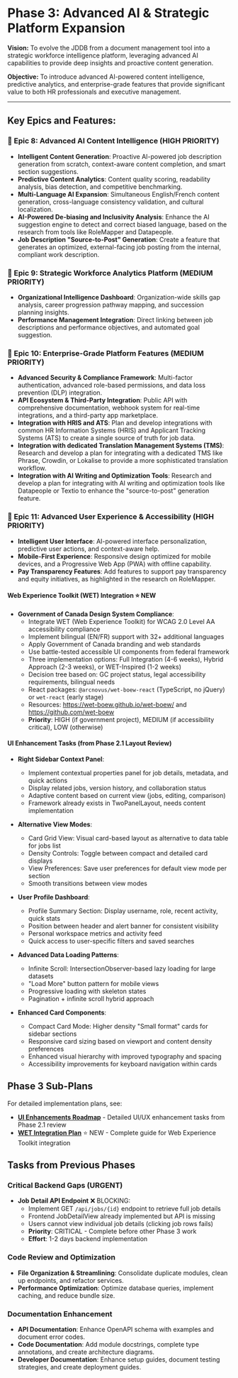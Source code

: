 # Phase 3: Advanced AI & Strategic Platform Expansion

**Vision:** To evolve the JDDB from a document management tool into a strategic workforce intelligence platform, leveraging advanced AI capabilities to provide deep insights and proactive content generation.

**Objective:** To introduce advanced AI-powered content intelligence, predictive analytics, and enterprise-grade features that provide significant value to both HR professionals and executive management.

--- 

## Key Epics and Features:

### **🎯 Epic 8: Advanced AI Content Intelligence (HIGH PRIORITY)**

*   **Intelligent Content Generation**: Proactive AI-powered job description generation from scratch, context-aware content completion, and smart section suggestions.
*   **Predictive Content Analytics**: Content quality scoring, readability analysis, bias detection, and competitive benchmarking.
*   **Multi-Language AI Expansion**: Simultaneous English/French content generation, cross-language consistency validation, and cultural localization.
*   **AI-Powered De-biasing and Inclusivity Analysis**: Enhance the AI suggestion engine to detect and correct biased language, based on the research from tools like RoleMapper and Datapeople.
*   **Job Description "Source-to-Post" Generation**: Create a feature that generates an optimized, external-facing job posting from the internal, compliant work description.

### **🎯 Epic 9: Strategic Workforce Analytics Platform (MEDIUM PRIORITY)**

*   **Organizational Intelligence Dashboard**: Organization-wide skills gap analysis, career progression pathway mapping, and succession planning insights.
*   **Performance Management Integration**: Direct linking between job descriptions and performance objectives, and automated goal suggestion.

### **🎯 Epic 10: Enterprise-Grade Platform Features (MEDIUM PRIORITY)**

*   **Advanced Security & Compliance Framework**: Multi-factor authentication, advanced role-based permissions, and data loss prevention (DLP) integration.
*   **API Ecosystem & Third-Party Integration**: Public API with comprehensive documentation, webhook system for real-time integrations, and a third-party app marketplace.
*   **Integration with HRIS and ATS**: Plan and develop integrations with common HR Information Systems (HRIS) and Applicant Tracking Systems (ATS) to create a single source of truth for job data.
*   **Integration with dedicated Translation Management Systems (TMS)**: Research and develop a plan for integrating with a dedicated TMS like Phrase, Crowdin, or Lokalise to provide a more sophisticated translation workflow.
*   **Integration with AI Writing and Optimization Tools**: Research and develop a plan for integrating with AI writing and optimization tools like Datapeople or Textio to enhance the "source-to-post" generation feature.

### **🎯 Epic 11: Advanced User Experience & Accessibility (HIGH PRIORITY)**

*   **Intelligent User Interface**: AI-powered interface personalization, predictive user actions, and context-aware help.
*   **Mobile-First Experience**: Responsive design optimized for mobile devices, and a Progressive Web App (PWA) with offline capability.
*   **Pay Transparency Features**: Add features to support pay transparency and equity initiatives, as highlighted in the research on RoleMapper.

#### Web Experience Toolkit (WET) Integration ⭐ NEW

*   **Government of Canada Design System Compliance**:
    - Integrate WET (Web Experience Toolkit) for WCAG 2.0 Level AA accessibility compliance
    - Implement bilingual (EN/FR) support with 32+ additional languages
    - Apply Government of Canada branding and web standards
    - Use battle-tested accessible UI components from federal framework
    - Three implementation options: Full Integration (4-6 weeks), Hybrid Approach (2-3 weeks), or WET-Inspired (1-2 weeks)
    - Decision tree based on: GC project status, legal accessibility requirements, bilingual needs
    - React packages: `@arcnovus/wet-boew-react` (TypeScript, no jQuery) or `wet-react` (early stage)
    - Resources: https://wet-boew.github.io/wet-boew/ and https://github.com/wet-boew
    - **Priority**: HIGH (if government project), MEDIUM (if accessibility critical), LOW (otherwise)

#### UI Enhancement Tasks (from Phase 2.1 Layout Review)

*   **Right Sidebar Context Panel**:
    - Implement contextual properties panel for job details, metadata, and quick actions
    - Display related jobs, version history, and collaboration status
    - Adaptive content based on current view (jobs, editing, comparison)
    - Framework already exists in TwoPanelLayout, needs content implementation

*   **Alternative View Modes**:
    - Card Grid View: Visual card-based layout as alternative to data table for jobs list
    - Density Controls: Toggle between compact and detailed card displays
    - View Preferences: Save user preferences for default view mode per section
    - Smooth transitions between view modes

*   **User Profile Dashboard**:
    - Profile Summary Section: Display username, role, recent activity, quick stats
    - Position between header and alert banner for consistent visibility
    - Personal workspace metrics and activity feed
    - Quick access to user-specific filters and saved searches

*   **Advanced Data Loading Patterns**:
    - Infinite Scroll: IntersectionObserver-based lazy loading for large datasets
    - "Load More" button pattern for mobile views
    - Progressive loading with skeleton states
    - Pagination + infinite scroll hybrid approach

*   **Enhanced Card Components**:
    - Compact Card Mode: Higher density "Small format" cards for sidebar sections
    - Responsive card sizing based on viewport and content density preferences
    - Enhanced visual hierarchy with improved typography and spacing
    - Accessibility improvements for keyboard navigation within cards

## Phase 3 Sub-Plans

For detailed implementation plans, see:
- **[UI Enhancements Roadmap](./ui-enhancements.md)** - Detailed UI/UX enhancement tasks from Phase 2.1 review
- **[WET Integration Plan](./wet-integration-plan.md)** ⭐ NEW - Complete guide for Web Experience Toolkit integration

## Tasks from Previous Phases

### Critical Backend Gaps (URGENT)

*   **Job Detail API Endpoint** ❌ BLOCKING:
    - Implement GET `/api/jobs/{id}` endpoint to retrieve full job details
    - Frontend JobDetailView already implemented but API is missing
    - Users cannot view individual job details (clicking job rows fails)
    - **Priority**: CRITICAL - Complete before other Phase 3 work
    - **Effort**: 1-2 days backend implementation

### Code Review and Optimization

*   **File Organization & Streamlining**: Consolidate duplicate modules, clean up endpoints, and refactor services.
*   **Performance Optimization**: Optimize database queries, implement caching, and reduce bundle size.

### Documentation Enhancement

*   **API Documentation**: Enhance OpenAPI schema with examples and document error codes.
*   **Code Documentation**: Add module docstrings, complete type annotations, and create architecture diagrams.
*   **Developer Documentation**: Enhance setup guides, document testing strategies, and create deployment guides.